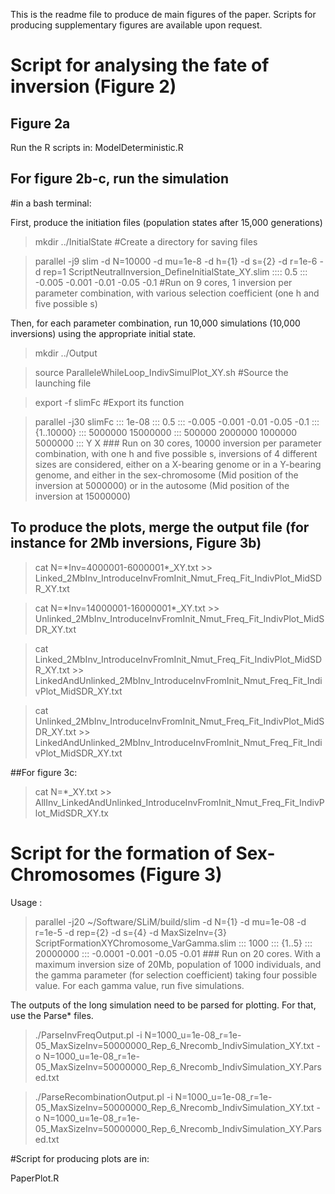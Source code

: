 This is the readme file to produce de main figures of the paper. Scripts for producing supplementary figures are available upon request.

# Script for analysing the fate of inversion (Figure 2)
## Figure 2a
 Run the R scripts in:
ModelDeterministic.R

## For figure 2b-c, run the simulation
#in a bash terminal:

First, produce the initiation files (population states after 15,000 generations)

> mkdir ../InitialState #Create a directory for saving files

> parallel -j9 slim -d N=10000 -d mu=1e-8 -d h={1} -d s={2} -d r=1e-6 -d rep=1 ScriptNeutralInversion\_DefineInitialState\_XY.slim :::: 0.5 ::: -0.005 -0.001 -0.01 -0.05 -0.1 #Run on 9 cores, 1 inversion per parameter combination, with various selection coefficient (one h and five possible s) 

Then, for each parameter combination, run 10,000 simulations (10,000 inversions) using the appropriate initial state.

> mkdir ../Output

 >source ParalleleWhileLoop\_IndivSimulPlot\_XY.sh #Source the launching file

 >export -f slimFc #Export its function

 >parallel -j30 slimFc ::: 1e-08 ::: 0.5 ::: -0.005 -0.001 -0.01 -0.05 -0.1 ::: {1..10000} ::: 5000000 15000000 ::: 500000 2000000 1000000 5000000 ::: Y X ### Run on 30 cores, 10000 inversion per parameter combination, with one h and five possible s, inversions of 4 different sizes are considered, either on a X-bearing genome or in a Y-bearing genome, and either in the sex-chromosome (Mid position of the inversion at 5000000) or in the autosome (Mid position of the inversion at 15000000)
## To produce the plots, merge the output file (for instance for 2Mb inversions, Figure 3b)
 >cat N=\*Inv=4000001-6000001\*\_XY.txt >> Linked\_2MbInv\_IntroduceInvFromInit\_Nmut\_Freq\_Fit\_IndivPlot\_MidSDR\_XY.txt

 >cat N=\*Inv=14000001-16000001\*\_XY.txt >> Unlinked\_2MbInv\_IntroduceInvFromInit\_Nmut\_Freq\_Fit\_IndivPlot\_MidSDR\_XY.txt

 >cat Linked\_2MbInv\_IntroduceInvFromInit\_Nmut\_Freq\_Fit\_IndivPlot\_MidSDR\_XY.txt >> LinkedAndUnlinked\_2MbInv\_IntroduceInvFromInit\_Nmut\_Freq\_Fit\_IndivPlot\_MidSDR\_XY.txt

 >cat Unlinked\_2MbInv\_IntroduceInvFromInit\_Nmut\_Freq\_Fit\_IndivPlot\_MidSDR\_XY.txt >> LinkedAndUnlinked\_2MbInv\_IntroduceInvFromInit\_Nmut\_Freq\_Fit\_IndivPlot\_MidSDR\_XY.txt

 ##For figure 3c:

 >cat N=\*\_XY.txt >> AllInv\_LinkedAndUnlinked\_IntroduceInvFromInit\_Nmut\_Freq\_Fit\_IndivPlot\_MidSDR\_XY.tx

# Script for the formation of Sex-Chromosomes (Figure 3)
Usage :
>parallel -j20 ~/Software/SLiM/build/slim -d N={1} -d mu=1e-08  -d r=1e-5 -d rep={2} -d s={4} -d MaxSizeInv={3} ScriptFormationXYChromosome\_VarGamma.slim  ::: 1000 ::: {1..5} ::: 20000000  :::  -0.0001 -0.001 -0.05 -0.01 ### Run on 20 cores. With a maximum inversion size of 20Mb, population of 1000 individuals, and the gamma parameter (for selection coefficient) taking four possible value. For each gamma value, run five simulations. 

The outputs of the long simulation need to be parsed for plotting. For that, use the Parse\* files.
>./ParseInvFreqOutput.pl -i N=1000\_u=1e-08\_r=1e-05\_MaxSizeInv=50000000\_Rep\_6\_Nrecomb\_IndivSimulation\_XY.txt -o N=1000\_u=1e-08\_r=1e-05\_MaxSizeInv=50000000\_Rep\_6\_Nrecomb\_IndivSimulation\_XY.Parsed.txt

>./ParseRecombinationOutput.pl -i N=1000\_u=1e-08\_r=1e-05\_MaxSizeInv=50000000\_Rep\_6\_Nrecomb\_IndivSimulation\_XY.txt -o N=1000\_u=1e-08\_r=1e-05\_MaxSizeInv=50000000\_Rep\_6\_Nrecomb\_IndivSimulation\_XY.Parsed.txt

#Script for producing plots are in: 

PaperPlot.R
